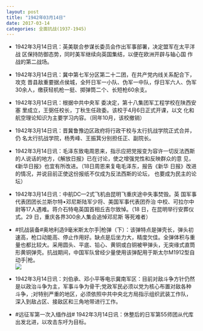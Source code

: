 ```yaml
---
layout: post
title: "1942年03月14日"
date: 2017-03-14
categories: 全面抗战(1937-1945)
---
```


<meta name="referrer" content="no-referrer" />

- 1942年3月14日讯：英美联合参谋长委员会作出军事部署，决定盟军在太平洋战 区保持防御态势，同时美军继续向英国集结，以便在欧洲开辟与轴心国 作战的第二战场。 

- 1942年3月14日讯：冀中第七军分区第二十二团，在共产党内线关系配合下，攻克 晋县敌重要据点侯城，全歼日军一小队、伪军一中队，俘日军六人、伪军 30余人，缴获轻机枪一挺、掷弹筒二个、长短枪60余支。 

- 1942年3月14日讯：根据中共中央军 委决定，第十八集团军工程学校在陕西安塞 里成立，王弼任校长，丁秋生任政委。该校于4月6日正式开课，以文 化和航空理论知识为主要学习内容。（同年10月，该校撤销） 

- 1942年3月14日讯：晋冀鲁豫边区政府将行政干校与太行抗战学院正式合并，仍 名太行抗战学院，杨秀峰、王振箕分别担任正、副院长。 

- 1942年3月14日讯：毛泽东致电周恩来，指示应把党报变为容许一切反法西斯的人说话的地方，《解放日报》已在讨论，使之增强党性和反映群众的意 见，《新华日报》也宜有所改进。（18日周恩来复电毛泽东，报告《新华 日报》改进的情况，并说目前正使这份报纸不仅成为反法西斯的论坛， 也要成为民主的论坛） 

- 1942年3月14日讯：中航DC—2式飞机由昆明飞重庆途中失事焚毁。英 国军事代表团团长兰斯尔特•邓尼斯陆军少将、美国军事代表团乔治 中校、可拉尔中尉等17人遇难。蒋介石特电英国首相丘吉尔致悼。（18 日，在昆明举行安葬仪式。29 日，重庆各界300余人集会追悼邓尼斯 等死难者） 

- #抗战装备#奥地利造9毫米斯太尔手|枪弹（下）：该弹特点是弹壳长，弹头初速高，枪口动能高、停止作用好。缺点是后坐力大，精度欠佳。全弹体积与重量也都比较大。采用圆头、平底、铅心、黄铜或白铜被甲弹头，无突缘式直筒形黄铜弹壳。抗战期间，中国军队曾经少量使用该弹配用于斯太尔M1912型自动手|枪。 <br/><img src="https://wx4.sinaimg.cn/large/aca367d8ly1fdm50qkphxj207y0xqq7x.jpg" />

- 1942年3月14日讯：刘伯承、邓小平等电示冀南军区：目前对敌斗争方针仍然是以政治斗争为主，军事斗争为骨干;党政军民必须以党为核心布置对敌各种斗争，;对特别严重的地区，必须依照中共中央北方局指示组织武装工作队，深入到敌占区、接敌区和三角地带进行工作。 

- #远征军第一次入缅作战# 1942年3月14日讯：休整后的日军第55师团从代库出发北进，以攻击东吁为目标。 

